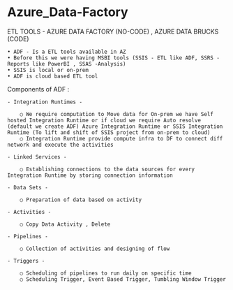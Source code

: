 # Azure_Data-Factory

ETL TOOLS - AZURE DATA FACTORY (NO-CODE) , AZURE DATA BRUCKS (CODE)

	• ADF - Is a ETL tools available in AZ 
	• Before this we were having MSBI tools (SSIS - ETL like ADF, SSRS - Reports like PowerBI , SSAS -Analysis)  
	• SSIS is local or on-prem 
	• ADF is cloud based ETL tool
	
	
Components of ADF :

	- Integration Runtimes - 
	
		○ We require computation to Move data for On-prem we have Self hosted Integration Runtime or if cloud we require Auto resolve (default we create ADF) Azure Integration Runtime or SSIS Integration Runtime (To lift and shift of SSIS project from on-prem to cloud)
		○ Integration Runtime provide compute infra to DF to connect diff network and execute the activities
		
	- Linked Services -  

		○ Establishing connections to the data sources for every Integration Runtime by storing connection information
	
	- Data Sets -
	
		○ Preparation of data based on activity 
		
	- Activities - 
	
		○ Copy Data Activity , Delete 
		
	- Pipelines -

		○ Collection of activities and designing of flow
	
	- Triggers - 

		○ Scheduling of pipelines to run daily on specific time
		○ Scheduling Trigger, Event Based Trigger, Tumbling Window Trigger 

